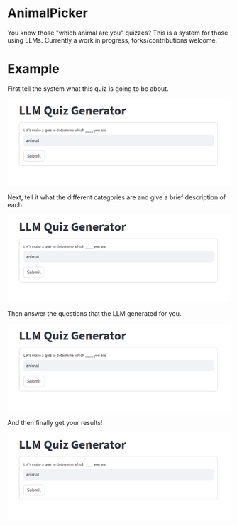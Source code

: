 # AnimalPicker
You know those "which animal are you" quizzes? This is a system for those using LLMs. Currently a work in progress, forks/contributions welcome.

# Example

First tell the system what this quiz is going to be about.

![Step 1](screenshots/step1.png "Step 1")

Next, tell it what the different categories are and give a brief description of each.

![Step 2](screenshots/step1.png "Step 2")

Then answer the questions that the LLM generated for you.

![Step 3](screenshots/step1.png "Step 3")

And then finally get your results!

![Step 4](screenshots/step1.png "Step 4")